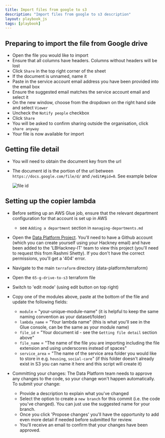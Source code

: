 ```yaml
---
title: Import files from google to s3
description: "Import files from google to s3 description"
layout: playbook_js
tags: [playbook]
---
```


## Preparing to import the file from Google drive

- Open the file you would like to import
- Ensure that all columns have headers. Columns without headers will be lost
- Click `Share` in the top right corner of the sheet
- If the document is unnamed, name it
- Paste in the service account email address you have been provided into the email box
- Ensure the suggested email matches the service account email and select it
- On the new window, choose from the dropdown on the right hand side and select `Viewer`
- Uncheck the `Notify people` checkbox
- Click `Share`
- You will be asked to confirm sharing outside the organisation, click `share anyway`
- Your file is now available for import

## Getting file detail

- You will need to obtain the document key from the url
- The document id is the portion of the url between `https://docs.google.com/file/d/` and `/edit#gid=0`. See example below

  ![file id](./images/google_spreadsheet_id_example.png)

## Setting up the copier lambda

- Before setting up an AWS Glue job, ensure that the relevant department configuration for that account is set up in AWS
  - see `Adding a department` section in `managing-departments.md`
- Open the [Data Platform Project](https://github.com/LBHackney-IT/data-platform). You'll need to have a Github account (which you can create yourself using your Hackney email) and have been added to the 'LBHackney-IT' team to view this project (you'll need to request this from Rashmi Shetty). If you don't have the correct permissions, you'll get a '404' error.
- Navigate to the main `terraform` directory (data-platform/terraform)
- Open the `65-g-drive-to-s3` terraform file
- Switch to 'edit mode' (using edit button on top right)
- Copy one of the modules above, paste at the bottom of the file and update the following fields:

  - `module` = "your-unique-module-name" (it is helpful to keep the same naming convention as your dataset/folder)
  - `lambda_name` = "Your lambda name" (this is what you'll see in the Glue console, can be the same as your module name)
  - `file_id` = "Your document id - see the `Getting file detail` section above"
  - `file_name` = "The name of the file you are importing including the file extension and using underscores instead of spaces"
  - `service_area` = "The name of the service area folder you would like to store in e.g. `housing`, `social-care`" (if this folder doesn't already exist in S3 you can name it here and this script will create it)

- Committing your changes: The Data Platform team needs to approve any changes to the code, so your change won't happen automatically. To submit your change:
  - Provide a description to explain what you've changed
  - Select the option to create a `new branch` for this commit (i.e. the code you've changed). You can just use the suggested name for your branch.
  - Once you click 'Propose changes' you'll have the opportunity to add even more detail if needed before submitted for review.
  - You'll receive an email to confirm that your changes have been approved.
